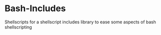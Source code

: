 Bash-Includes
==============

Shellscripts for a shellscript includes library to ease some aspects of bash shellscripting
